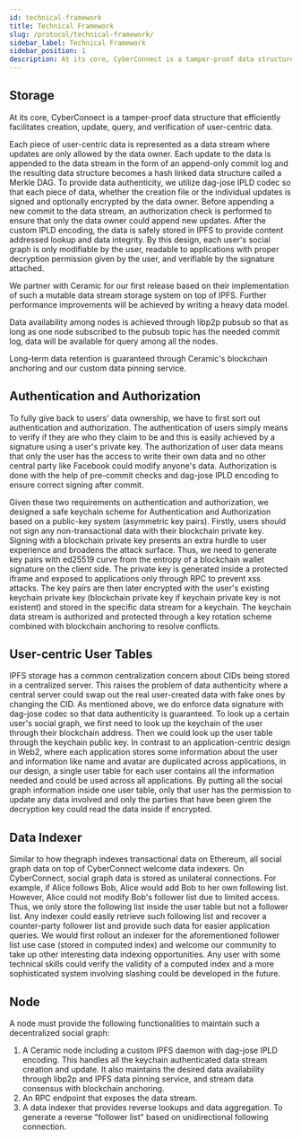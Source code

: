 ```yaml
---
id: technical-framework
title: Technical Framework
slug: /protocol/technical-framework/
sidebar_label: Technical Framework
sidebar_position: 1
description: At its core, CyberConnect is a tamper-proof data structure that efficiently facilitates creation, update, query, and verification of user-centric data.
---
```


## Storage

At its core, CyberConnect is a tamper-proof data structure that efficiently facilitates creation, update, query, and verification of user-centric data.

Each piece of user-centric data is represented as a data stream where updates are only allowed by the data owner. Each update to the data is appended to the data stream in the form of an append-only commit log and the resulting data structure becomes a hash linked data structure called a Merkle DAG. To provide data authenticity, we utilize dag-jose IPLD codec so that each piece of data, whether the creation file or the individual updates is signed and optionally encrypted by the data owner. Before appending a new commit to the data stream, an authorization check is performed to ensure that only the data owner could append new updates. After the custom IPLD encoding, the data is safely stored in IPFS to provide content addressed lookup and data integrity. By this design, each user's social graph is only modifiable by the user, readable to applications with proper decryption permission given by the user, and verifiable by the signature attached.

We partner with Ceramic for our first release based on their implementation of such a mutable data stream storage system on top of IPFS. Further performance improvements will be achieved by writing a heavy data model.

Data availability among nodes is achieved through libp2p pubsub so that as long as one node subscribed to the pubsub topic has the needed commit log, data will be available for query among all the nodes.

Long-term data retention is guaranteed through Ceramic's blockchain anchoring and our custom data pinning service.

## Authentication and Authorization

To fully give back to users' data ownership, we have to first sort out authentication and authorization. The authentication of users simply means to verify if they are who they claim to be and this is easily achieved by a signature using a user's private key. The authorization of user data means that only the user has the access to write their own data and no other central party like Facebook could modify anyone's data. Authorization is done with the help of pre-commit checks and dag-jose IPLD encoding to ensure correct signing after commit.

Given these two requirements on authentication and authorization, we designed a safe keychain scheme for Authentication and Authorization based on a public-key system (asymmetric key pairs). Firstly, users should not sign any non-transactional data with their blockchain private key. Signing with a blockchain private key presents an extra hurdle to user experience and broadens the attack surface. Thus, we need to generate key pairs with ed25519 curve from the entropy of a blockchain wallet signature on the client side. The private key is generated inside a protected iframe and exposed to applications only through RPC to prevent xss attacks.
The key pairs are then later encrypted with the user's existing keychain private key (blockchain private key if keychain private key is not existent) and stored in the specific data stream for a keychain. The keychain data stream is authorized and protected through a key rotation scheme combined with blockchain anchoring to resolve conflicts.

## User-centric User Tables

IPFS storage has a common centralization concern about CIDs being stored in a centralized server. This raises the problem of data authenticity where a central server could swap out the real user-created data with fake ones by changing the CID. As mentioned above, we do enforce data signature with dag-jose codec so that data authenticity is guaranteed.
To look up a certain user's social graph, we first need to look up the keychain of the user through their blockchain address. Then we could look up the user table through the keychain public key. In contrast to an application-centric design in Web2, where each application stores some information about the user and information like name and avatar are duplicated across applications, in our design, a single user table for each user contains all the information needed and could be used across all applications. By putting all the social graph information inside one user table, only that user has the permission to update any data involved and only the parties that have been given the decryption key could read the data inside if encrypted.

## Data Indexer

Similar to how thegraph indexes transactional data on Ethereum, all social graph data on top of CyberConnect welcome data indexers. On CyberConnect, social graph data is stored as unilateral connections. For example, if Alice follows Bob, Alice would add Bob to her own following list. However, Alice could not modify Bob's follower list due to limited access. Thus, we only store the following list inside the user table but not a follower list. Any indexer could easily retrieve such following list and recover a counter-party follower list and provide such data for easier application queries. We would first rollout an indexer for the aforementioned follower list use case (stored in computed index) and welcome our community to take up other interesting data indexing opportunities. Any user with some technical skills could verify the validity of a computed index and a more sophisticated system involving slashing could be developed in the future.

## Node

A node must provide the following functionalities to maintain such a decentralized social graph:

<ol>
    <li>A Ceramic node including a custom IPFS daemon with dag-jose IPLD encoding. This handles all the keychain authenticated data stream creation and update. It also maintains the desired data availability through libp2p and IPFS data pinning service, and stream data consensus with blockchain anchoring.</li>
    <li>An RPC endpoint that exposes the data stream.</li>
    <li>A data indexer that provides reverse lookups and data aggregation. To generate a reverse "follower list" based on unidirectional following connection.</li>
</ol>
